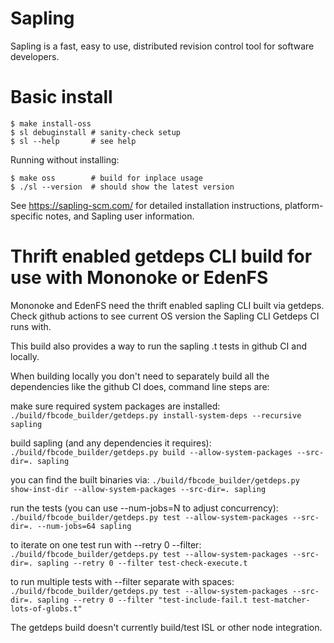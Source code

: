 # Sapling

Sapling is a fast, easy to use, distributed revision control tool for software
developers.


# Basic install

```
$ make install-oss
$ sl debuginstall # sanity-check setup
$ sl --help       # see help
```


Running without installing:

```
$ make oss        # build for inplace usage
$ ./sl --version  # should show the latest version
```

See <https://sapling-scm.com/> for detailed installation instructions,
platform-specific notes, and Sapling user information.

# Thrift enabled getdeps CLI build for use with Mononoke or EdenFS

Mononoke and EdenFS need the thrift enabled sapling CLI built via getdeps. Check github actions to see current OS version the Sapling CLI Getdeps CI runs with.

This build also provides a way to run the sapling .t tests in github CI and locally.

When building locally you don't need to separately build all the dependencies like the github CI does, command line steps are:

make sure required system packages are installed:
`./build/fbcode_builder/getdeps.py install-system-deps --recursive sapling`

build sapling (and any dependencies it requires):
`./build/fbcode_builder/getdeps.py build --allow-system-packages --src-dir=. sapling`

you can find the built binaries via:
`./build/fbcode_builder/getdeps.py show-inst-dir --allow-system-packages --src-dir=. sapling`

run the tests (you can use --num-jobs=N to adjust concurrency):
`./build/fbcode_builder/getdeps.py test --allow-system-packages --src-dir=. --num-jobs=64 sapling`

to iterate on one test run with --retry 0 --filter:
`./build/fbcode_builder/getdeps.py test --allow-system-packages --src-dir=. sapling --retry 0 --filter test-check-execute.t`

to run multiple tests with --filter separate with spaces:
`./build/fbcode_builder/getdeps.py test --allow-system-packages --src-dir=. sapling --retry 0 --filter "test-include-fail.t test-matcher-lots-of-globs.t"`


The getdeps build doesn't currently build/test ISL or other node integration.
